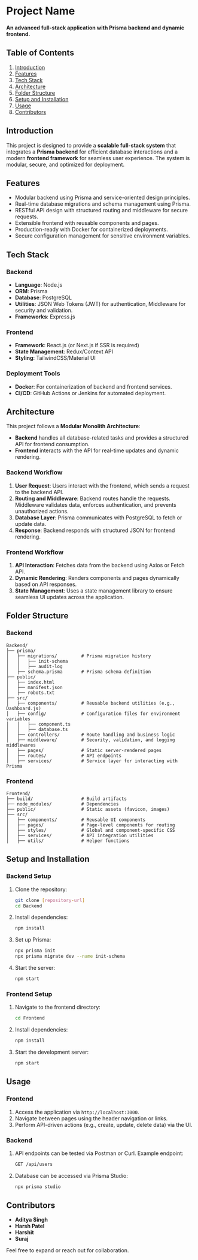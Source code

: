 # **Project Name**  
**An advanced full-stack application with Prisma backend and dynamic frontend.**  

## **Table of Contents**  
1. [Introduction](#introduction)  
2. [Features](#features)  
3. [Tech Stack](#tech-stack)  
4. [Architecture](#architecture)  
5. [Folder Structure](#folder-structure)  
6. [Setup and Installation](#setup-and-installation)  
7. [Usage](#usage)  
8. [Contributors](#contributors)  

## **Introduction**  
This project is designed to provide a **scalable full-stack system** that integrates a **Prisma backend** for efficient database interactions and a modern **frontend framework** for seamless user experience. The system is modular, secure, and optimized for deployment.  


## **Features**  
- Modular backend using Prisma and service-oriented design principles.  
- Real-time database migrations and schema management using Prisma.  
- RESTful API design with structured routing and middleware for secure requests.  
- Extensible frontend with reusable components and pages.  
- Production-ready with Docker for containerized deployments.  
- Secure configuration management for sensitive environment variables.  


## **Tech Stack**  
### **Backend**  
- **Language**: Node.js  
- **ORM**: Prisma  
- **Database**: PostgreSQL  
- **Utilities**: JSON Web Tokens (JWT) for authentication, Middleware for security and validation.  
- **Frameworks**: Express.js  

### **Frontend**  
- **Framework**: React.js (or Next.js if SSR is required)  
- **State Management**: Redux/Context API  
- **Styling**: TailwindCSS/Material UI  

### **Deployment Tools**  
- **Docker**: For containerization of backend and frontend services.  
- **CI/CD**: GitHub Actions or Jenkins for automated deployment.  

## **Architecture**  
This project follows a **Modular Monolith Architecture**:  
- **Backend** handles all database-related tasks and provides a structured API for frontend consumption.  
- **Frontend** interacts with the API for real-time updates and dynamic rendering.  

### **Backend Workflow**  
1. **User Request**: Users interact with the frontend, which sends a request to the backend API.  
2. **Routing and Middleware**: Backend routes handle the requests. Middleware validates data, enforces authentication, and prevents unauthorized actions.  
3. **Database Layer**: Prisma communicates with PostgreSQL to fetch or update data.  
4. **Response**: Backend responds with structured JSON for frontend rendering.  

### **Frontend Workflow**  
1. **API Interaction**: Fetches data from the backend using Axios or Fetch API.  
2. **Dynamic Rendering**: Renders components and pages dynamically based on API responses.  
3. **State Management**: Uses a state management library to ensure seamless UI updates across the application.  


## **Folder Structure**  

### **Backend**  
```
Backend/
├── prisma/
│   ├── migrations/         # Prisma migration history
│   │   ├── init-schema
│   │   ├── audit-log
│   ├── schema.prisma       # Prisma schema definition
├── public/
│   ├── index.html
│   ├── manifest.json
│   ├── robots.txt
├── src/
│   ├── components/         # Reusable backend utilities (e.g., Dashboard.js)
│   ├── config/             # Configuration files for environment variables
│   │   ├── component.ts
│   │   ├── database.ts
│   ├── controllers/        # Route handling and business logic
│   ├── middleware/         # Security, validation, and logging middlewares
│   ├── pages/              # Static server-rendered pages
│   ├── routes/             # API endpoints
│   ├── services/           # Service layer for interacting with Prisma
```

### **Frontend**  
```
Frontend/
├── build/                  # Build artifacts
├── node_modules/           # Dependencies
├── public/                 # Static assets (favicon, images)
├── src/
│   ├── components/         # Reusable UI components
│   ├── pages/              # Page-level components for routing
│   ├── styles/             # Global and component-specific CSS
│   ├── services/           # API integration utilities
│   ├── utils/              # Helper functions
```


## **Setup and Installation**  

### **Backend Setup**  
1. Clone the repository:  
   ```bash
   git clone [repository-url]
   cd Backend
   ```  
2. Install dependencies:  
   ```bash
   npm install
   ```  
3. Set up Prisma:  
   ```bash
   npx prisma init
   npx prisma migrate dev --name init-schema
   ```  
4. Start the server:  
   ```bash
   npm start
   ```  

### **Frontend Setup**  
1. Navigate to the frontend directory:  
   ```bash
   cd Frontend
   ```  
2. Install dependencies:  
   ```bash
   npm install
   ```  
3. Start the development server:  
   ```bash
   npm start
   ```  

## **Usage**  
### **Frontend**  
1. Access the application via `http://localhost:3000`.  
2. Navigate between pages using the header navigation or links.  
3. Perform API-driven actions (e.g., create, update, delete data) via the UI.  

### **Backend**  
1. API endpoints can be tested via Postman or Curl. Example endpoint:  
   ```bash
   GET /api/users
   ```  
2. Database can be accessed via Prisma Studio:  
   ```bash
   npx prisma studio
   ```  

## **Contributors**  
- **Aditya Singh**  
- **Harsh Patel**  
- **Harshit**  
- **Suraj**  

Feel free to expand or reach out for collaboration.  
